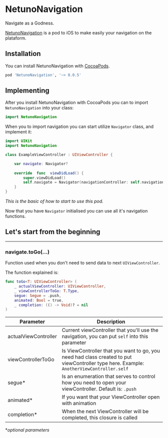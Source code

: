 
# NetunoNavigation
Navigate as a Godness.

[NetunoNavigation](https://cocoapods.org/pods/NetunoNavigation) is a pod to iOS to make easily your navigation on the plataform.

## Installation
You can install NetunoNavigation with [CocoaPods](http://cocoapods.org/).

```ruby
pod 'NetunoNavigation', '~> 0.0.5'
```
##  Implementing
After you install NetunoNavigation with CocoaPods you can to import `NetunoNavigation` into your class:

```swift
import NetunoNavigation
```
When you to import navigation you can start utilize `Navigator` class, and implement it:

```swift
import UIKit
import NetunoNavigation

class ExampleViewController : UIViewController {

	var navigate: Navigator?
	
	override  func  viewDidLoad() {
		super.viewDidLoad()
		self.navigate = Navigator(navigationController: self.navigationController)
	}	
}
```
_This is the basic of how to start to use this pod._

Now that you have `Navigator` initialised you can use all it's navigation functions.

## Let's start from the beginning


---
### navigate.toGo(...)
Function used when you don't need to send data to next `UIViewController`.

The function explained is:
```swift
func toGo<T: UIViewController> (
	_ actualViewController: UIViewController,
	_ viewControllerToGo: T.Type,
	segue: Segue = .push,
	animated: Bool = true,
	_ completion: (() -> Void)? = nil
)
```
|Parameter | Description |
|--|--|
| actualViewController | Current viewController that you'll use the navigation, you can put `self` into this parameter |
| viewControllerToGo | Is ViewController that you want to go, you need had class created to put viewController type here. Example: `AnotherViewController.self` |
| segue* | Is an enumeration that serves to control how you need to open your viewController. Default is: `.push` |
| animated* | If you want that your ViewController open with animation |
| completion* | When the next ViewController will be completed, this closure is called |
*_optional parameters_


